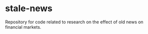 # stale-news
Repository for code related to research on the effect of old news on financial markets.
